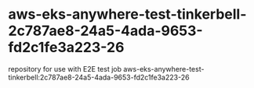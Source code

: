 # aws-eks-anywhere-test-tinkerbell-2c787ae8-24a5-4ada-9653-fd2c1fe3a223-26
repository for use with E2E test job aws-eks-anywhere-test-tinkerbell:2c787ae8-24a5-4ada-9653-fd2c1fe3a223-26
